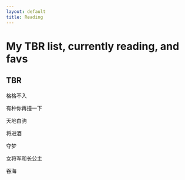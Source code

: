 ```yaml
---
layout: default
title: Reading
---
```

# My TBR list, currently reading, and favs
<h2>TBR</h2>
<p>格格不入
<p>有种你再撞一下
<p>天地白驹
<p>将进酒
<p>夺梦
<p>女将军和长公主
<p>吞海</p>
